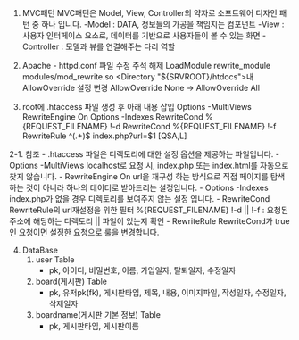1. MVC패턴
    MVC패턴은 Model, View, Controller의 약자로 소프트웨어 디자인 패턴 중 하나 입니다.
        -Model : DATA, 정보들의 가공을 책임지는 컴포넌트
        -View : 사용자 인터페이스 요소로, 데이터를 기반으로 사용자들이 볼 수 있는 화면
        -Controller : 모델과 뷰를 연결해주는 다리 역할

2. Apache - httpd.conf 파일 수정
    주석 해제
    LoadModule rewrite_module modules/mod_rewrite.so
    <Directory "${SRVROOT}/htdocs">내 AllowOverride 설정 변경 AllowOverride None -> AllowOverride All

3. root에 .htaccess 파일 생성 후 아래 내용 삽입 
    Options -MultiViews 
    RewriteEngine On 
    Options -Indexes 
    RewriteCond %{REQUEST_FILENAME} !-d 
    RewriteCond %{REQUEST_FILENAME} !-f 
    RewriteRule ^(.+)$ index.php?url=$1 [QSA,L]

2-1. 참조 
    - .htaccess 파일은 디렉토리에 대한 설정 옵션을 제공하는 파일입니다. 
    - Options -MultiViews localhost로 요청 시, index.php 또는 index.html를 자동으로 찾지 않습니다. 
    - RewriteEngine On url을 재구성 하는 방식으로 직접 페이지를 탐색하는 것이 아니라 하나의 데이터로 받아드리는 설정입니다. 
    - Options -Indexes index.php가 없을 경우 디렉토리를 보여주지 않는 설정 입니다. 
    - RewriteCond RewriteRule의 url재설정을 위한 필터 %{REQUEST_FILENAME} !-d || !-f : 요청된 주소에 해당하는 디렉토리 || 파일이 있는지 확인 
    - RewriteRule RewriteCond가 true인 요청이면 설정한 요청으로 룰을 변경합니다.

4. DataBase
    1) user Table
        - pk, 아이디, 비밀번호, 이름, 가입일자, 탈퇴일자, 수정일자
    2) board(게시판) Table 
        - pk, 유저pk(fk), 게시판타입, 제목, 내용, 이미지파일, 작성일자, 수정일자, 삭제일자
    3) boardname(게시판 기본 정보) Table
        - pk, 게시판타입, 게시판이름
